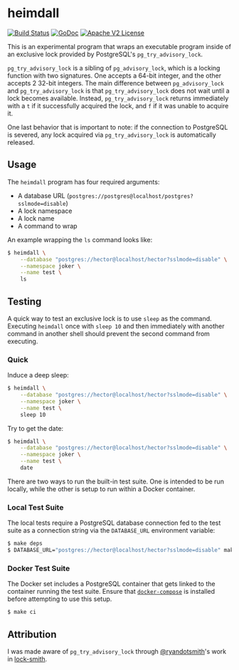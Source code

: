 # heimdall

[![Build Status](https://travis-ci.org/hectcastro/heimdall.svg?branch=develop)](https://travis-ci.org/hectcastro/heimdall)
[![GoDoc](http://img.shields.io/badge/godoc-reference-blue.svg)](http://godoc.org/github.com/hectcastro/heimdall/heimdall)
[![Apache V2 License](http://img.shields.io/badge/license-Apache%20V2-blue.svg)](https://github.com/hectcastro/heimdall/blob/develop/LICENSE)

This is an experimental program that wraps an executable program inside of an exclusive lock provided by PostgreSQL's `pg_try_advisory_lock`.

`pg_try_advisory_lock` is a sibling of `pg_advisory_lock`, which is a locking function with two signatures. One accepts a 64-bit integer, and the other accepts 2 32-bit integers. The main difference between `pg_advisory_lock` and `pg_try_advisory_lock` is that `pg_try_advisory_lock` does not wait until a lock becomes available. Instead, `pg_try_advisory_lock` returns immediately with a `t` if it successfully acquired the lock, and `f` if it was unable to acquire it.

One last behavior that is important to note: if the connection to PostgreSQL is severed, any lock acquired via `pg_try_advisory_lock` is automatically released.

## Usage

The `heimdall` program has four required arguments:

- A database URL (`postgres://postgres@localhost/postgres?sslmode=disable`)
- A lock namespace
- A lock name
- A command to wrap

An example wrapping the `ls` command looks like:

```bash
$ heimdall \
    --database "postgres://hector@localhost/hector?sslmode=disable" \
    --namespace joker \
    --name test \
    ls
```

## Testing

A quick way to test an exclusive lock is to use `sleep` as the command. Executing `heimdall` once with `sleep 10` and then immediately with another command in another shell should prevent the second command from executing.

### Quick

Induce a deep sleep:

```bash
$ heimdall \
    --database "postgres://hector@localhost/hector?sslmode=disable" \
    --namespace joker \
    --name test \
    sleep 10
```

Try to get the date:

```bash
$ heimdall \
    --database "postgres://hector@localhost/hector?sslmode=disable" \
    --namespace joker \
    --name test \
    date
```

There are two ways to run the built-in test suite. One is intended to be run
locally, while the other is setup to run within a Docker container.

### Local Test Suite

The local tests require a PostgreSQL database connection fed to the test suite
as a connection string via the `DATABASE_URL` environment variable:

```bash
$ make deps
$ DATABASE_URL="postgres://hector@localhost/hector?sslmode=disable" make test
```

### Docker Test Suite

The Docker set includes a PostgreSQL container that gets linked to the container
running the test suite. Ensure that [`docker-compose`](https://docs.docker.com/compose/)
is installed before attempting to use this setup.

```bash
$ make ci
```

## Attribution

I was made aware of `pg_try_advisory_lock` through [@ryandotsmith](https://github.com/ryandotsmith)'s work in [lock-smith](https://github.com/ryandotsmith/lock-smith).
